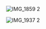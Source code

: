 
![IMG_1859 2](https://github.com/user-attachments/assets/63db1f69-906b-4a84-bc2d-41ea92ec861a)

![IMG_1937 2](https://github.com/user-attachments/assets/14695dae-2391-4888-a03f-94b85d9fe193)
